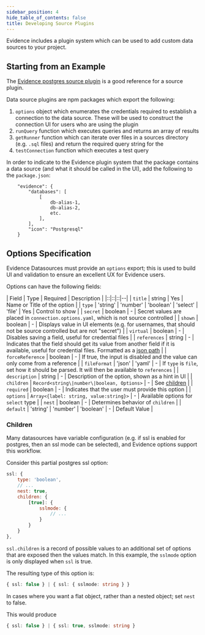 ```yaml
---
sidebar_position: 4
hide_table_of_contents: false
title: Developing Source Plugins 
---
```


Evidence includes a plugin system which can be used to add custom data sources to your project. 

## Starting from an Example

The [Evidence postgres source plugin](https://github.com/evidence-dev/evidence/tree/main/packages/postgres) is a good reference for a source plugin. 

Data source plugins are npm packages which export the following: 

1. `options` object which enumerates the credentials required to establish a connection to the data source. These will be used to construct the connection UI for users who are using the plugin
1. `runQuery` function which executes queries and returns an array of results 
1. `getRunner` function which can iterate over files in a sources directory (e.g. `.sql` files) and return the required query string for the 
1. `testConnection` function which executes a test query

In order to indicate to the Evidence plugin system that the package contains a data source (and what it should be called in the UI), add the following to the `package.json`: 

```
	"evidence": {
		"databases": [
			[
                db-alias-1,
                db-alias-2, 
                etc.  
			],
		],
		"icon": "Postgresql"
	}
```

## Options Specification

Evidence Datasources must provide an `options` export; this is used to
build UI and validation to ensure an excellent UX for Evidence users.

Options can have the following fields:

| Field            | Type                                                    | Required | Description |
|::|::|::|--|
| `title`          | string                                                  |  Yes        | Name or Title of the option                                                                                                                                                                         |
| `type`           | 'string' \| 'number' \| 'boolean' \| 'select' \| 'file' | Yes      | Control to show                                                                                                                                                                                     |
| `secret`         | boolean                                                 | -        | Secret values are placed in `connection.options.yaml`, which is not source controlled                                                                                                               |
| `shown`          | boolean                                                 | -        | Displays value in UI elements (e.g. for usernames, that should not be source controlled but are not "secret")                                                                                       |
| `virtual`        | boolean                                                 | -        | Disables saving a field, useful for credential files                                                                                                                                                |
| `references`     | string                                                  | -        | Indicates that the field should get its value from another field if it is available, useful for credential files. Formatted as a [json path](https://www.npmjs.com/package/@astronautlabs/jsonpath) |
| `forceReference` | boolean                                                 | -        | If true, the input is disabled and the value can only come from a reference                                                                                                                         |
| `fileFormat`     | 'json' \| 'yaml'                                        | -        | If `type` is `file`, set how it should be parsed. It will then be available to `references`                                                                                                         |
| `description`    | string                                                  | -        | Description of the option, shown as a hint in UI                                                                                                                                                    |
| `children`       | `Record<string\|number\|boolean, Options>`              | -        | See [children](#children)                                                                                                                                                                           |
| `required`       | boolean                                                 | -        | Indicates that the user must provide this option                                                                                                                                                    |
| `options`        | `Array<{label: string, value:string}>`                  | -        | Available options for `select` type                                                                                                                                                                 |
| `nest`           | boolean                                                 | -        | Determines behavior of `children`                                                                                                                                                                   |
| `default`        | 'string' \| 'number' \| 'boolean'                       | -        | Default Value                                                                                                                                                                                       |

### Children

Many datasources have variable configuration (e.g. if ssl is enabled for postgres, then an ssl mode can be selected), and Evidence
options support this workflow.

Consider this partial postgres ssl option:

```javascript
ssl: {
    type: 'boolean',
    // ...
    nest: true,
    children: {
        [true]: {
            sslmode: {
                // ...
            }
        }
    }
},
```

`ssl.children` is a record of possible values to an additional set of options that are exposed then the values match.
In this example, the `sslmode` option is only displayed when `ssl` is true.

The resulting type of this option is:
```typescript
{ ssl: false } | { ssl: { sslmode: string } }
```

In cases where you want a flat object, rather than a nested object; set `nest` to false.

This would produce

```typescript
{ ssl: false } | { ssl: true, sslmode: string }
```
